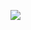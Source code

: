 <a href="www.naver.com" target="_blank"><img src="https://img.shields.io/badge/JavaScript-000000?style=plastic&logo=JavaScript&logoColor=#F7DF1E"/></a>
